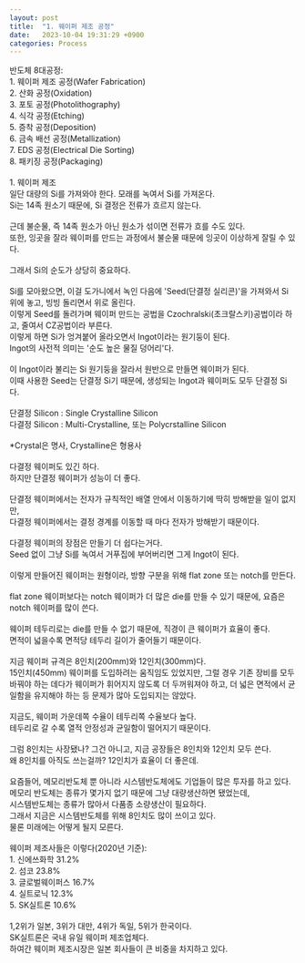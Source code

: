 ```yaml
---
layout: post
title:  "1. 웨이퍼 제조 공정"
date:   2023-10-04 19:31:29 +0900
categories: Process
---
```


반도체 8대공정:<br>
1\. 웨이퍼 제조 공정(Wafer Fabrication)<br>
2\. 산화 공정(Oxidation)<br>
3\. 포토 공정(Photolithography)<br>
4\. 식각 공정(Etching)<br>
5\. 증착 공정(Deposition)<br>
6\. 금속 배선 공정(Metallization)<br>
7\. EDS 공정(Electrical Die Sorting)<br>
8\. 패키징 공정(Packaging)<br>
<br>
1\. 웨이퍼 제조<br>
일단 대량의 Si를 가져와야 한다. 모래를 녹여서 Si를 가져온다.<br>
Si는 14족 원소기 때문에, Si 결정은 전류가 흐르지 않는다.<br>
<br>
근데 불순물, 즉 14족 원소가 아닌 원소가 섞이면 전류가 흐를 수도 있다.<br>
또한, 잉곳을 잘라 웨이퍼를 만드는 과정에서 불순물 때문에 잉곳이 이상하게 잘릴 수 있다.<br>
<br>
그래서 Si의 순도가 상당히 중요하다.<br>
<br>
Si를 모아왔으면, 이걸 도가니에서 녹인 다음에 'Seed(단결정 실리콘)'을 가져와서 Si 위에 놓고, 빙빙 돌리면서 위로 올린다.<br>
이렇게 Seed를 돌려가며 웨이퍼 만드는 공법을 Czochralski(초크랄스키)공법이라 하고, 줄여서 CZ공법이라 부른다.<br>
이렇게 하면 Si가 엉겨붙어 올라오면서 Ingot이라는 원기둥이 된다.<br>
Ingot의 사전적 의미는 '순도 높은 물질 덩어리'다.<br>
<br>
이 Ingot이라 불리는 Si 원기둥을 잘라서 원반으로 만들면 웨이퍼가 된다.<br>
이때 사용한 Seed는 단결정 Si기 때문에, 생성되는 Ingot과 웨이퍼도 모두 단결정 Si다.<br>
<br>
단결정 Silicon : Single Crystalline Silicon<br>
다결정 Silicon : Multi-Crystalline, 또는 Polycrstalline Silicon<br>
<br>
*Crystal은 명사, Crystalline은 형용사<br>
<br>
다결정 웨이퍼도 있긴 하다.<br>
하지만 단결정 웨이퍼가 성능이 더 좋다.<br>
<br>
단결정 웨이퍼에서는 전자가 규칙적인 배열 안에서 이동하기에 딱히 방해받을 일이 없지만,<br>
다결정 웨이퍼에서는 결정 경계를 이동할 때 마다 전자가 방해받기 때문이다.<br>
<br>
다결정 웨이퍼의 장점은 만들기 더 쉽다는거다.<br>
Seed 없이 그냥 Si를 녹여서 거푸집에 부어버리면 그게 Ingot이 된다.<br>
<br>
이렇게 만들어진 웨이퍼는 원형이라, 방향 구분을 위해 flat zone 또는 notch를 만든다.<br>
<br>
flat zone 웨이퍼보다는 notch 웨이퍼가 더 많은 die를 만들 수 있기 때문에, 요즘은 notch 웨이퍼를 많이 쓴다.<br>
<br>
웨이퍼 테두리로는 die를 만들 수 없기 때문에, 직경이 큰 웨이퍼가 효율이 좋다.<br>
면적이 넓을수록 면적당 테두리 길이가 줄어들기 때문이다.<br>
<br>
지금 웨이퍼 규격은 8인치(200mm)와 12인치(300mm)다.<br>
15인치(450mm) 웨이퍼를 도입하려는 움직임도 있었지만, 그럴 경우 기존 장비를 모두 바꿔야 하는 데다가 웨이퍼가 휘어지지 않도록 더 두꺼워져야 하고, 더 넓은 면적에서 균일함을 유지해야 하는 등 문제가 많아 도입되지는 않았다.<br>
<br>
지금도, 웨이퍼 가운데쪽 수율이 테두리쪽 수율보다 높다.<br>
테두리로 갈 수록 열적 안정성과 균일함이 떨어지기 때문이다.<br>
<br>
그럼 8인치는 사장됐나? 그건 아니고, 지금 공장들은 8인치와 12인치 모두 쓴다.<br>
왜 8인치를 아직도 쓰는걸까? 12인치가 효율이 더 좋은데.<br>
<br>
요즘들어, 메모리반도체 뿐 아니라 시스템반도체에도 기업들이 많은 투자를 하고 있다.<br>
메모리 반도체는 종류가 몇가지 없기 때문에 그냥 대량생산하면 됐었는데,<br>
시스템반도체는 종류가 많아서 다품종 소량생산이 필요하다.<br>
그래서 지금은 시스템반도체를 위해 8인치도 많이 쓰이고 있다.<br>
물론 미래에는 어떻게 될지 모른다.<br>
<br>
웨이퍼 제조사들은 이렇다(2020년 기준):<br>
1\. 신에쓰화학 31.2%<br>
2\. 섬코 23.8%<br>
3\. 글로벌웨이퍼스 16.7%<br>
4\. 실트로닉 12.3%<br>
5\. SK실트론 10.6%<br>
<br>
1,2위가 일본, 3위가 대만, 4위가 독일, 5위가 한국이다.<br>
SK실트론은 국내 유일 웨이퍼 제조업체다.<br>
하여간 웨이퍼 제조시장은 일본 회사들이 큰 비중을 차지하고 있다.<br>